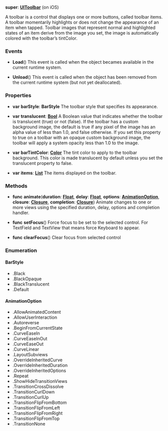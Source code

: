**super**: **[UIToolbar](UIToolbar.md)** (on iOS)

A toolbar is a control that displays one or more buttons, called toolbar items. A toolbar momentarily highlights or does not change the appearance of an item when tapped. Toolbar images that represent normal and highlighted states of an item derive from the image you set, the image is automatically colored with the toolbar’s tintColor.

### Events

* **Load**()
This event is called when the object becames available in the current runtime system.

* **Unload**()
This event is called when the object has been removed from the current runtime system (but not yet deallocated).



### Properties

* **var** **barStyle**: **BarStyle**
The toolbar style that specifies its appearance.

* **var** **translucent**: **[Bool](../gravity/types.md)**
A Boolean value that indicates whether the toolbar is translucent (true) or not (false). If the toolbar has a custom background image, the default is true if any pixel of the image has an alpha value of less than 1.0, and false otherwise. If you set this property to true on a toolbar with an opaque custom background image, the toolbar will apply a system opacity less than 1.0 to the image.

* **var** **barTintColor**: **[Color](Color.md)**
The tint color to apply to the toolbar background. This color is made translucent by default unless you set the translucent property to false.

* **var** **items**: **[List](../gravity/list.md)**
The items displayed on the toolbar.



### Methods

* **func** **animate**(**duration**: **[Float](../gravity/types.md)**, **delay**: **[Float](../gravity/types.md)**, **options**: **<a href="#_enum_AnimationOption">AnimationOption</a>**, **closure**: **[Closure](../gravity/closure.md)**, **completion**: **[Closure](../gravity/closure.md)**)
Animate changes to one or more views using the specified duration, delay, options and completion handler.

* **func** **setFocus**()
Force focus to be set to the selected control. For TextField and TextView that means force Keyboard to appear.

* **func** **clearFocus**()
Clear focus from selected control





### Enumeration

#### BarStyle
 * .Black
 * .BlackOpaque
 * .BlackTranslucent
 * .Default

#### AnimationOption
 * .AllowAnimatedContent
 * .AllowUserInteraction
 * .Autoreverse
 * .BeginFromCurrentState
 * .CurveEaseIn
 * .CurveEaseInOut
 * .CurveEaseOut
 * .CurveLinear
 * .LayoutSubviews
 * .OverrideInheritedCurve
 * .OverrideInheritedDuration
 * .OverrideInheritedOptions
 * .Repeat
 * .ShowHideTransitionViews
 * .TransitionCrossDissolve
 * .TransitionCurlDown
 * .TransitionCurlUp
 * .TransitionFlipFromBottom
 * .TransitionFlipFromLeft
 * .TransitionFlipFromRight
 * .TransitionFlipFromTop
 * .TransitionNone



